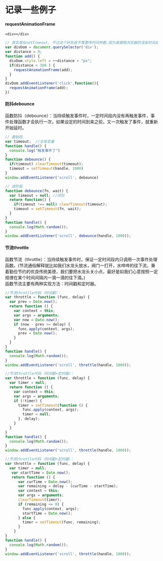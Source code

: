 # 记录一些例子
#### requestAnimationFrame
````hrml
<div></div>
````
````js
// 其实类似setTimeout, 不过这个好处是不需要传时间参数,因为是跟随浏览器的渲染时间自动渲染的.性能佳,不存在卡顿
var divDom = document.querySelector('div');
var distance = 0;
function add() {
  divDom.style.left = ++distance + "px";
  if(distance < 300 ) {
    requestAnimationFrame(add);
  }
}
divDom.addEventListener('click',function(){
  requestAnimationFrame(add);
})
````
#### 防抖debounce
函数防抖（debounce）：当持续触发事件时，一定时间段内没有再触发事件，事件处理函数才会执行一次，如果设定的时间到来之前，又一次触发了事件，就重新开始延时。
````js
// 基础班
var timeout;  //全局变量
function handle() {
  console.log("触发事件了")
}
function debounce() {
  if(timeout) clearTimeout(timeout);
  timeout = setTimeout(handle, 1000)
}
window.addEventListener('scroll', debounce)
````
````js
// 进阶版
function debounce(fn, wait) {
  var timeout = null; //闭包 
  return function() {
    if(timeout !== null) clearTimeout(timeout);
    timeout = setTimeout(fn, wait);
  }
}
function handle() {
  console.log(Math.random());
}
window.addEventListener('scroll', debounce(handle, 1000));
````
#### 节流throttle
函数节流（throttle）：当持续触发事件时，保证一定时间段内只调用一次事件处理函数。(节流通俗解释就比如我们水龙头放水，阀门一打开，水哗哗的往下流，秉着勤俭节约的优良传统美德，我们要把水龙头关小点，最好是如我们心意按照一定规律在某个时间间隔内一滴一滴的往下滴。)  
函数节流主要有两种实现方法：时间戳和定时器。  
````js
//节流throttle代码（时间戳）：
var throttle = function (func, delay) {
  var prev = Date.now();
  return function () {
    var context = this;
    var args = arguments;
    var now = Date.now();
    if (now - prev >= delay) {
      func.apply(context, args);
      prev = Date.now();
    }
  }
}
function handle() {
  console.log(Math.random());
}
window.addEventListener('scroll', throttle(handle, 1000));
````
````js
//节流throttle代码（时间戳+定时器）：
var throttle = function (func, delay) {
  var timer = null;
  return function () {
    var context = this;
    var args = arguments;
    if (!timer) {
      timer = setTimeout(function () {
        func.apply(context, args);
        timer = null;
      }, delay);
    }
  }
}
function handle() {
  console.log(Math.random());
}
window.addEventListener('scroll', throttle(handle, 1000));
````
````js
//节流throttle代码（时间戳+定时器）：
var throttle = function (func, delay) {
  var timer = null;
   var startTime = Date.now();
   return function () {
      var curTime = Date.now();
      var remaining = delay - (curTime - startTime);
      var context = this;
      var args = arguments;
      clearTimeout(timer);
      if (remaining <= 0) {
        func.apply(context, args);
        startTime = Date.now();
      } else {
        timer = setTimeout(func, remaining);
      }
    }
}
function handle() {
  console.log(Math.random());
}
window.addEventListener('scroll', throttle(handle, 1000));
````













































